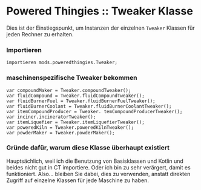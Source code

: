 # Powered Thingies :: Tweaker Klasse

Dies ist der Einstiegspunkt, um Instanzen der einzelnen `Tweaker` Klassen für jeden Rechner zu erhalten.

### Importieren

```zenscript
importieren mods.poweredthingies.Tweaker;
```

### maschinenspezifische Tweaker bekommen

```zenscript
var compoundMaker = Tweaker.compoundTweaker();
var fluidCompound = Tweaker.fluidCompoundTweaker();
var fluidBurnerFuel = Tweaker.fluidBurnerFuelTweaker();
var fluidBurnerCoolant = Tweaker.fluidBurnerCoolantTweaker();
var itemCompoundProducer = Tweaker. temCompoundProducerTweaker();
var inciner.incineratorTweaker();
var itemLiquefier = Tweaker.itemLiquefierTweaker();
var poweredKiln = Tweaker.poweredKilnTweaker();
var powderMaker = Tweaker.powderMaker();
```

### Gründe dafür, warum diese Klasse überhaupt existiert

Hauptsächlich, weil ich die Benutzung von Basisklassen und Kotlin und beides nicht gut in CT importiere. Oder ich bin zu sehr verärgert, damit es funktioniert. Also... bleiben Sie dabei, dies zu verwenden, anstatt direkten Zugriff auf einzelne Klassen für jede Maschine zu haben.